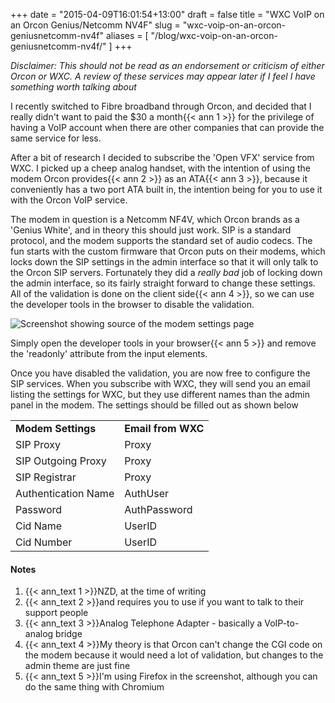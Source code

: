 +++
date = "2015-04-09T16:01:54+13:00"
draft = false
title = "WXC VoIP on an Orcon Genius/Netcomm NV4F"
slug = "wxc-voip-on-an-orcon-geniusnetcomm-nv4f"
aliases = [ "/blog/wxc-voip-on-an-orcon-geniusnetcomm-nv4f/" ]
+++

*Disclaimer: This should not be read as an endorsement or criticism of either Orcon or WXC. A review of these services may appear later if I feel I have something worth talking about*

I recently switched to Fibre broadband through Orcon, and decided that I really didn't want to paid the $30 a month{{< ann 1 >}} for the privilege of having a VoIP account when there are other companies that can provide the same service for less.

<!--more-->

After a bit of research I decided to subscribe the 'Open VFX' service from WXC. I picked up a cheep analog handset, with the intention of using the modem Orcon provides{{< ann 2 >}} as an ATA{{< ann 3 >}}, because it conveniently has a two port ATA built in, the intention being for you to use it with the Orcon VoIP service.

The modem in question is a Netcomm NF4V, which Orcon brands as a 'Genius White', and in theory this should just work. SIP is a standard protocol, and the modem supports the standard set of audio codecs. The fun starts with the custom firmware that Orcon puts on their modems, which locks down the SIP settings in the admin interface so that it will only talk to the Orcon SIP servers. Fortunately they did a *really bad* job of locking down the admin interface, so its fairly straight forward to change these settings. All of the validation is done on the client side{{< ann 4 >}}, so we can use the developer tools in the browser to disable the validation.

![Screenshot showing source of the modem settings page](/images/orcon-wxc.png)

Simply open the developer tools in your browser{{< ann 5 >}} and remove the 'readonly' attribute from the input elements.

Once you have disabled the validation, you are now free to configure the SIP services. When you subscribe with WXC, they will send you an email listing the settings for WXC, but they use different names than the admin panel in the modem. The settings should be filled out as shown below

<table class="table table-striped">
<tbody>
<tr>
<td><b>Modem Settings</b></td>
<td><b>Email from WXC</b></td>
</tr>
<tr>
<td>SIP Proxy</td>
<td>Proxy</td>
</tr>
<tr>
<td>SIP Outgoing Proxy</td>
<td>Proxy</td>
</tr>
<tr>
<td>SIP Registrar</td>
<td>Proxy</td>
</tr>
<tr>
<td>Authentication Name</td>
<td>AuthUser</td>
</tr>
<tr>
<td>Password</td>
<td>AuthPassword</td>
</tr>
<tr>
<td>Cid Name</td>
<td>UserID</td>
</tr>
<tr>
<td>Cid Number</td>
<td>UserID</td>
</tr>
</tbody>
</table>

#### Notes

1. {{< ann_text 1 >}}NZD, at the time of writing
2. {{< ann_text 2 >}}and requires you to use if you want to talk to their support people
3. {{< ann_text 3 >}}Analog Telephone Adapter - basically a VoIP-to-analog bridge
4. {{< ann_text 4 >}}My theory is that Orcon can't change the CGI code on the modem because it would need a lot of validation, but changes to the admin theme are just fine
5. {{< ann_text 5 >}}I'm using Firefox in the screenshot, although you can do the same thing with Chromium
